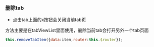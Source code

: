 ### 删除tab

* 点击tab上面的x按钮会关闭当前tab页

方法主要是在tabViewList里面使用，删除当前tab会打开另外一个tab页面



```js
this.removeTabItem({data:item,router:this.$router});
```



